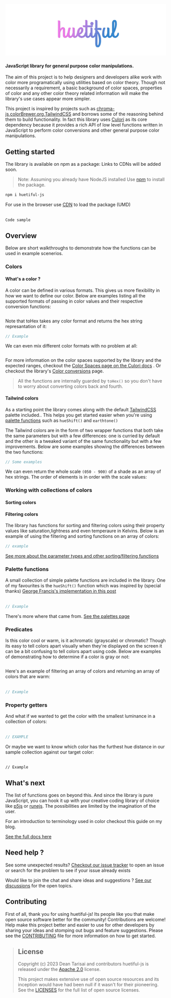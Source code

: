 
![](./huetiful-logo.png)

 #### JavaScript library for general purpose color manipulations.


The aim of this project is to help designers and developers alike  work with color more programatically using utilities based on color theory. Though not necessarily a requirement, a basic background of color spaces, properties of color and any other color theory related information will make the library's use cases appear more simpler.

This project is inspired by projects such as [chroma-js](),[colorBrewer.org](),[TailwindCSS]() and borrows some of the reasoning behind them to build functionality. In fact this library uses [Culori]() as its core dependency because it provides a rich API of low level functions written in JavaScript to perform color conversions and other general purpose color manipulations.

## Getting started

The library is available on npm as a package: Links to CDNs will be added soon.

> Note: Assuming you already have NodeJS installed
Use [npm](https://www.npmjs.com/package/huetiful-js) to install the package.

```bash
npm i huetiful-js
```

For use in the browser use [CDN]() to load the package (UMD)

```html

Code sample
```

## Overview

Below are short walkthroughs to demonstrate how the functions can be used in example scenerios.

### Colors

#### What's a color ?

A color can be defined in various formats. This gives us more flexibility in how we want to define our color. Below are examples listing all the supported formats of passing in color values and their respective conversion functions:

```js


```

Note that toHex takes any color format and returns the hex string represantation of it:

```js
// Example

```

We can even mix different color formats with no problem at all:

```js

```


For more information on the color spaces supported by the library and the expected ranges, checkout the [Color Spaces page on the Culori docs]() . Or checkout the library's [Color conversions]() page.

> All the functions are internally guarded by `toHex()` so you don't have to worry about converting colors back and fourth.

#### Tailwind colors

As a starting point the library comes along with the default [TailwindCSS]() palette included.. This helps you get started easier when you're using [palette functions]() such as `hueShift()` and `earthtone()`

The Tailwind colors are in the form of two wrapper functions that both take the same parameters but with a few differences: one is curried by default and the other is a tweaked variant of the same functionality but with a few improvements. Below are some examples showing the differences between the two functions:

```js
// Some examples

```

We can even return the whole scale `(050 - 900)` of a shade as an array of hex strings. The order of elements is in order with the scale values:


### Working with collections of colors

#### Sorting colors

#### Filtering colors

The library has functions for sorting and filtering colors using their property values like saturation,lightness and even temperaure in Kelvins. Below is an example of using the filtering and sorting functions on an array of colors:


```js
// example

```
[See more about the parameter types and other sorting/filtering functions]()


### Palette functions

A small collection of simple palette functions are included in the library. One of my favourites is the `hueShift()` function which was inspired by (special thanks) [George Francis's implementation in this post]()

```js

// Example

```
There's more where that came from. [See the palettes page]()


### Predicates

Is this color cool or warm, is it achromatic (grayscale) or chromatic? Though its easy to tell colors apart visually when they're displayed on the screen it can be a bit confusing to tell colors apart using code. Below are examples of demonstrating how to determine if a color is gray or not:

```js


```

Here's an example of filtering an array of colors and returning an array of colors that are warm:


```js

// Example

```

### Property getters

And what if we wanted to get the color with the smallest luminance in a collection of colors:

```js

// EXAMPLE
```

Or maybe we want to know which color has the furthest hue distance in our sample collection against our target color:

```

// Example

```



## What's next

The list of functions goes on beyond this. And since the library is pure JavaScript, you can hook it up with your creative coding library of choice like [p5js]() or [runejs](). The possibilities are limited by the imagination of the user.

For an introduction to terminology used in color checkout this guide on my blog.

[See the full docs here]()


## Need help ?

See some unexpected results? [Checkout our issue tracker]() to open an issue or search for the problem to see if your issue already exists

Would like to join the chat and share ideas and suggestions ? [See our discussions]() for the open topics.

## Contributing

First of all, thank you for using huetiful-js! Its people like you that make open source software better for the community!
Contributions are welcome! Help make this project better and easier to use for other developers by sharing your ideas and stomping out bugs and feature suggestions. Please see the [CONTRIBUTING](./CONTRIBUTING.md) file for more information on how to get started.

> ## License
>
> Copyright (c) 2023
> Dean Tarisai and contributors
> huetiful-js is released under the [Apache 2.0](http://www.apache.org/licenses/LICENSE-2.0) license.
>
> This project makes extensive use of open source resources and its inception would have had been null if it wasn't for their pioneering. See the [LICENSES](./LICENSE.md) for the full list of open source licenses.